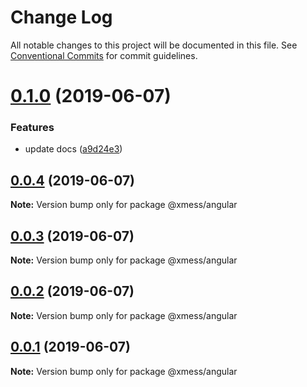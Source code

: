 # Change Log

All notable changes to this project will be documented in this file.
See [Conventional Commits](https://conventionalcommits.org) for commit guidelines.

# [0.1.0](https://github.com/ciklum-digital/xmess/compare/v0.0.8...v0.1.0) (2019-06-07)


### Features

* update docs ([a9d24e3](https://github.com/ciklum-digital/xmess/commit/a9d24e3))





## [0.0.4](https://github.com/ciklum-digital/xmess/compare/v0.0.8...v0.0.4) (2019-06-07)

**Note:** Version bump only for package @xmess/angular





## [0.0.3](https://github.com/ciklum-digital/xmess/compare/v0.0.8...v0.0.3) (2019-06-07)

**Note:** Version bump only for package @xmess/angular





## [0.0.2](https://github.com/ciklum-digital/xmess/compare/v0.0.8...v0.0.2) (2019-06-07)

**Note:** Version bump only for package @xmess/angular





## [0.0.1](https://github.com/ciklum-digital/xmess/compare/v0.0.8...v0.0.1) (2019-06-07)

**Note:** Version bump only for package @xmess/angular
